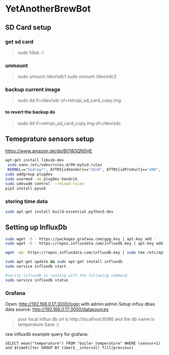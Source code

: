 # YetAnotherBrewBot

## SD Card setup
### get sd card
> sudo fdisk -l

### unmount
> sudo umount /dev/sdc1
>  sudo umount /dev/sdc2

### backup current image
> sudo dd if=/dev/sdc of=retropi_sd_card_copy.img

#### to revert the backup do
> sudo dd if=retropi_sd_card_copy.img of=/dev/sdc

## Temeprature sensors setup
https://www.amazon.de/dp/B018GQN5HE
```bash
apt-get install libusb-dev
 sudo nano /etc/udev/rules.d/99-myhid.rules
 KERNEL=="hidraw*", ATTRS{idVendor}=="16c0", ATTRS{idProduct}=="480",  MODE="0666", GROUP="plugdev", TAG+="uaccess", TAG+="udev-acl"
sudo addgroup plugdev
sudo usermod -aG plugdev hendrik
sudo udevadm control --reload-rules
pip3 install pyusb
```
### storing time data
```bash
sudo apt-get install build-essential python3-dev
```


## Setting up InfluxDb
```bash
sudo wget -O - https://packages.grafana.com/gpg.key | apt-key add -
sudo wget -O - https://repos.influxdata.com/influxdb.key | apt-key add -

wget -qO- https://repos.influxdata.com/influxdb.key | sudo tee /etc/apt/sources.list.d/influxdb.list test $VERSION_ID = "8" && echo "deb https://repos.influxdata.com/debian jessie stable" | sudo tee /etc/apt/sources.list.d/influxdb.list test $VERSION_ID = "9" && echo "deb https://repos.influxdata.com/debian stretch stable" | sudo tee /etc/apt/sources.list.d/influxdb.list 

sudo apt-get update && sudo apt-get install influxdb 
sudo service influxdb start 

#verify influxdb is running with the following command. 
sudo service influxdb status 
```


### Grafana

Open: http://192.168.0.17:3000/login with admin:admin
Setup influx dbas data source: http://192.168.0.17:3000/datasources
> your local influx db url is http://localhost:8086 and the db name is temperature
Save :)

raw influxdb example query for grafana:
```
SELECT mean("temperature") FROM "boiler_temperature" WHERE (sensor=1) and $timeFilter GROUP BY time($__interval) fill(previous)
```

